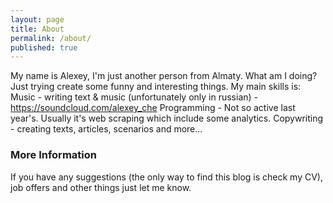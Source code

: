 ```yaml
---
layout: page
title: About
permalink: /about/
published: true
---
```


My name is Alexey, I'm just another person from Almaty.
What am I doing? Just trying create some funny and interesting things. My main skills is: 
Music - writing text & music (unfortunately only in russian) - https://soundcloud.com/alexey_che
Programming - Not so active last year's. Usually it's web scraping which include some analytics.
Copywriting - creating texts, articles, scenarios and more... 

### More Information

If you have any suggestions (the only way to find this blog is check my CV), job offers and other things just let me know.